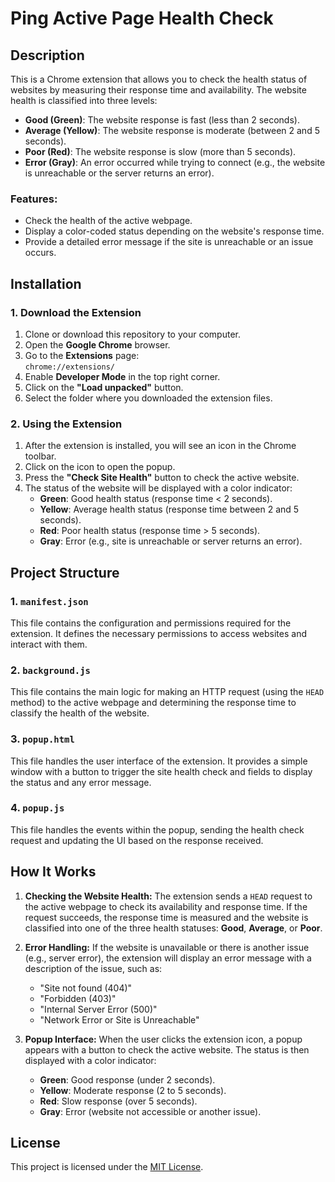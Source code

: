 # Ping Active Page Health Check

## Description
This is a Chrome extension that allows you to check the health status of websites by measuring their response time and availability. The website health is classified into three levels:
- **Good (Green)**: The website response is fast (less than 2 seconds).
- **Average (Yellow)**: The website response is moderate (between 2 and 5 seconds).
- **Poor (Red)**: The website response is slow (more than 5 seconds).
- **Error (Gray)**: An error occurred while trying to connect (e.g., the website is unreachable or the server returns an error).

### Features:
- Check the health of the active webpage.
- Display a color-coded status depending on the website's response time.
- Provide a detailed error message if the site is unreachable or an issue occurs.

## Installation

### 1. Download the Extension

1. Clone or download this repository to your computer.
2. Open the **Google Chrome** browser.
3. Go to the **Extensions** page:  
   `chrome://extensions/`
4. Enable **Developer Mode** in the top right corner.
5. Click on the **"Load unpacked"** button.
6. Select the folder where you downloaded the extension files.

### 2. Using the Extension

1. After the extension is installed, you will see an icon in the Chrome toolbar.
2. Click on the icon to open the popup.
3. Press the **"Check Site Health"** button to check the active website.
4. The status of the website will be displayed with a color indicator:
   - **Green**: Good health status (response time < 2 seconds).
   - **Yellow**: Average health status (response time between 2 and 5 seconds).
   - **Red**: Poor health status (response time > 5 seconds).
   - **Gray**: Error (e.g., site is unreachable or server returns an error).

## Project Structure


### 1. `manifest.json`

This file contains the configuration and permissions required for the extension. It defines the necessary permissions to access websites and interact with them.

### 2. `background.js`

This file contains the main logic for making an HTTP request (using the `HEAD` method) to the active webpage and determining the response time to classify the health of the website.

### 3. `popup.html`

This file handles the user interface of the extension. It provides a simple window with a button to trigger the site health check and fields to display the status and any error message.

### 4. `popup.js`

This file handles the events within the popup, sending the health check request and updating the UI based on the response received.

## How It Works

1. **Checking the Website Health:**
   The extension sends a `HEAD` request to the active webpage to check its availability and response time. If the request succeeds, the response time is measured and the website is classified into one of the three health statuses: **Good**, **Average**, or **Poor**.
   
2. **Error Handling:**
   If the website is unavailable or there is another issue (e.g., server error), the extension will display an error message with a description of the issue, such as:
   - "Site not found (404)"
   - "Forbidden (403)"
   - "Internal Server Error (500)"
   - "Network Error or Site is Unreachable"

3. **Popup Interface:**
   When the user clicks the extension icon, a popup appears with a button to check the active website. The status is then displayed with a color indicator:
   - **Green**: Good response (under 2 seconds).
   - **Yellow**: Moderate response (2 to 5 seconds).
   - **Red**: Slow response (over 5 seconds).
   - **Gray**: Error (website not accessible or another issue).

## License

This project is licensed under the [MIT License](LICENSE).
